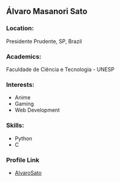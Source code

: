## Álvaro Masanori Sato

### Location:

Presidente Prudente, SP, Brazil

### Academics:

Faculdade de Ciência e Tecnologia - UNESP

### Interests:

- Anime
- Gaming
- Web Development

### Skills:
- Python
- C

### Profile Link
- [AlvaroSato](https://github.com/AlvaroSato)
